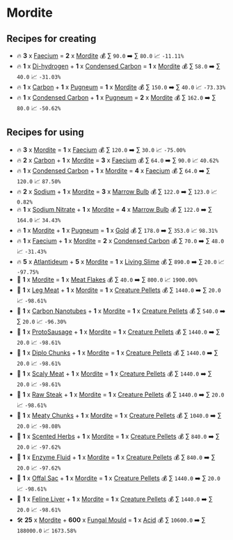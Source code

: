 # Mordite

## Recipes for creating

* 🔥 **3** x [Faecium](<Faecium.md>) = **2** x [Mordite](<Mordite.md>) 💰 ∑ `90.0` ➡️ ∑ `80.0` 📈 `-11.11%`
* 🔥 **1** x [Di-hydrogen](<Di-hydrogen.md>) + **1** x [Condensed Carbon](<Condensed Carbon.md>) = **1** x [Mordite](<Mordite.md>) 💰 ∑ `58.0` ➡️ ∑ `40.0` 📈 `-31.03%`
* 🔥 **1** x [Carbon](<Carbon.md>) + **1** x [Pugneum](<Pugneum.md>) = **1** x [Mordite](<Mordite.md>) 💰 ∑ `150.0` ➡️ ∑ `40.0` 📈 `-73.33%`
* 🔥 **1** x [Condensed Carbon](<Condensed Carbon.md>) + **1** x [Pugneum](<Pugneum.md>) = **2** x [Mordite](<Mordite.md>) 💰 ∑ `162.0` ➡️ ∑ `80.0` 📈 `-50.62%`


## Recipes for using

* 🔥 **3** x [Mordite](<Mordite.md>) = **1** x [Faecium](<Faecium.md>) 💰 ∑ `120.0` ➡️ ∑ `30.0` 📈 `-75.00%`
* 🔥 **2** x [Carbon](<Carbon.md>) + **1** x [Mordite](<Mordite.md>) = **3** x [Faecium](<Faecium.md>) 💰 ∑ `64.0` ➡️ ∑ `90.0` 📈 `40.62%`
* 🔥 **1** x [Condensed Carbon](<Condensed Carbon.md>) + **1** x [Mordite](<Mordite.md>) = **4** x [Faecium](<Faecium.md>) 💰 ∑ `64.0` ➡️ ∑ `120.0` 📈 `87.50%`
* 🔥 **2** x [Sodium](<Sodium.md>) + **1** x [Mordite](<Mordite.md>) = **3** x [Marrow Bulb](<Marrow Bulb.md>) 💰 ∑ `122.0` ➡️ ∑ `123.0` 📈 `0.82%`
* 🔥 **1** x [Sodium Nitrate](<Sodium Nitrate.md>) + **1** x [Mordite](<Mordite.md>) = **4** x [Marrow Bulb](<Marrow Bulb.md>) 💰 ∑ `122.0` ➡️ ∑ `164.0` 📈 `34.43%`
* 🔥 **1** x [Mordite](<Mordite.md>) + **1** x [Pugneum](<Pugneum.md>) = **1** x [Gold](<Gold.md>) 💰 ∑ `178.0` ➡️ ∑ `353.0` 📈 `98.31%`
* 🔥 **1** x [Faecium](<Faecium.md>) + **1** x [Mordite](<Mordite.md>) = **2** x [Condensed Carbon](<Condensed Carbon.md>) 💰 ∑ `70.0` ➡️ ∑ `48.0` 📈 `-31.43%`
* 🔥 **5** x [Atlantideum](<Atlantideum.md>) + **5** x [Mordite](<Mordite.md>) = **1** x [Living Slime](<Living Slime.md>) 💰 ∑ `890.0` ➡️ ∑ `20.0` 📈 `-97.75%`
* 🍳 **1** x [Mordite](<Mordite.md>) = **1** x [Meat Flakes](<Meat Flakes.md>) 💰 ∑ `40.0` ➡️ ∑ `800.0` 📈 `1900.00%`
* 🍳 **1** x [Leg Meat](<Leg Meat.md>) + **1** x [Mordite](<Mordite.md>) = **1** x [Creature Pellets](<Creature Pellets.md>) 💰 ∑ `1440.0` ➡️ ∑ `20.0` 📈 `-98.61%`
* 🍳 **1** x [Carbon Nanotubes](<Carbon Nanotubes.md>) + **1** x [Mordite](<Mordite.md>) = **1** x [Creature Pellets](<Creature Pellets.md>) 💰 ∑ `540.0` ➡️ ∑ `20.0` 📈 `-96.30%`
* 🍳 **1** x [ProtoSausage](<ProtoSausage.md>) + **1** x [Mordite](<Mordite.md>) = **1** x [Creature Pellets](<Creature Pellets.md>) 💰 ∑ `1440.0` ➡️ ∑ `20.0` 📈 `-98.61%`
* 🍳 **1** x [Diplo Chunks](<Diplo Chunks.md>) + **1** x [Mordite](<Mordite.md>) = **1** x [Creature Pellets](<Creature Pellets.md>) 💰 ∑ `1440.0` ➡️ ∑ `20.0` 📈 `-98.61%`
* 🍳 **1** x [Scaly Meat](<Scaly Meat.md>) + **1** x [Mordite](<Mordite.md>) = **1** x [Creature Pellets](<Creature Pellets.md>) 💰 ∑ `1440.0` ➡️ ∑ `20.0` 📈 `-98.61%`
* 🍳 **1** x [Raw Steak](<Raw Steak.md>) + **1** x [Mordite](<Mordite.md>) = **1** x [Creature Pellets](<Creature Pellets.md>) 💰 ∑ `1440.0` ➡️ ∑ `20.0` 📈 `-98.61%`
* 🍳 **1** x [Meaty Chunks](<Meaty Chunks.md>) + **1** x [Mordite](<Mordite.md>) = **1** x [Creature Pellets](<Creature Pellets.md>) 💰 ∑ `1040.0` ➡️ ∑ `20.0` 📈 `-98.08%`
* 🍳 **1** x [Scented Herbs](<Scented Herbs.md>) + **1** x [Mordite](<Mordite.md>) = **1** x [Creature Pellets](<Creature Pellets.md>) 💰 ∑ `840.0` ➡️ ∑ `20.0` 📈 `-97.62%`
* 🍳 **1** x [Enzyme Fluid](<Enzyme Fluid.md>) + **1** x [Mordite](<Mordite.md>) = **1** x [Creature Pellets](<Creature Pellets.md>) 💰 ∑ `840.0` ➡️ ∑ `20.0` 📈 `-97.62%`
* 🍳 **1** x [Offal Sac](<Offal Sac.md>) + **1** x [Mordite](<Mordite.md>) = **1** x [Creature Pellets](<Creature Pellets.md>) 💰 ∑ `1440.0` ➡️ ∑ `20.0` 📈 `-98.61%`
* 🍳 **1** x [Feline Liver](<Feline Liver.md>) + **1** x [Mordite](<Mordite.md>) = **1** x [Creature Pellets](<Creature Pellets.md>) 💰 ∑ `1440.0` ➡️ ∑ `20.0` 📈 `-98.61%`
* 🛠️ **25** x [Mordite](<Mordite.md>) + **600** x [Fungal Mould](<Fungal Mould.md>) = **1** x [Acid](<Acid.md>) 💰 ∑ `10600.0` ➡️ ∑ `188000.0` 📈 `1673.58%`
